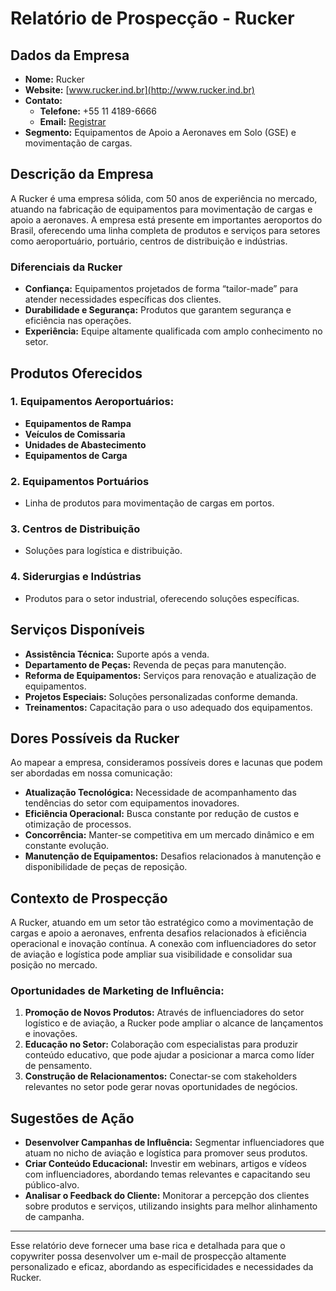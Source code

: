 # Relatório de Prospecção - Rucker

## Dados da Empresa
- **Nome:** Rucker
- **Website:** [www.rucker.ind.br](http://www.rucker.ind.br)
- **Contato:** 
  - **Telefone:** +55 11 4189-6666
  - **Email:** [Registrar](https://www.rucker.ind.br/registrar/)
- **Segmento:** Equipamentos de Apoio a Aeronaves em Solo (GSE) e movimentação de cargas.

## Descrição da Empresa
A Rucker é uma empresa sólida, com 50 anos de experiência no mercado, atuando na fabricação de equipamentos para movimentação de cargas e apoio a aeronaves. A empresa está presente em importantes aeroportos do Brasil, oferecendo uma linha completa de produtos e serviços para setores como aeroportuário, portuário, centros de distribuição e indústrias. 

### Diferenciais da Rucker
- **Confiança:** Equipamentos projetados de forma “tailor-made” para atender necessidades específicas dos clientes.
- **Durabilidade e Segurança:** Produtos que garantem segurança e eficiência nas operações.
- **Experiência:** Equipe altamente qualificada com amplo conhecimento no setor.

## Produtos Oferecidos
### 1. **Equipamentos Aeroportuários:**
   - **Equipamentos de Rampa**
   - **Veículos de Comissaria**
   - **Unidades de Abastecimento**
   - **Equipamentos de Carga**

### 2. **Equipamentos Portuários**
   - Linha de produtos para movimentação de cargas em portos.

### 3. **Centros de Distribuição**
   - Soluções para logística e distribuição.

### 4. **Siderurgias e Indústrias**
   - Produtos para o setor industrial, oferecendo soluções específicas.

## Serviços Disponíveis
- **Assistência Técnica:** Suporte após a venda.
- **Departamento de Peças:** Revenda de peças para manutenção.
- **Reforma de Equipamentos:** Serviços para renovação e atualização de equipamentos.
- **Projetos Especiais:** Soluções personalizadas conforme demanda.
- **Treinamentos:** Capacitação para o uso adequado dos equipamentos.

## Dores Possíveis da Rucker
Ao mapear a empresa, consideramos possíveis dores e lacunas que podem ser abordadas em nossa comunicação:
- **Atualização Tecnológica:** Necessidade de acompanhamento das tendências do setor com equipamentos inovadores.
- **Eficiência Operacional:** Busca constante por redução de custos e otimização de processos.
- **Concorrência:** Manter-se competitiva em um mercado dinâmico e em constante evolução.
- **Manutenção de Equipamentos:** Desafios relacionados à manutenção e disponibilidade de peças de reposição.

## Contexto de Prospecção
A Rucker, atuando em um setor tão estratégico como a movimentação de cargas e apoio a aeronaves, enfrenta desafios relacionados à eficiência operacional e inovação contínua. A conexão com influenciadores do setor de aviação e logística pode ampliar sua visibilidade e consolidar sua posição no mercado.

### Oportunidades de Marketing de Influência:
1. **Promoção de Novos Produtos:** Através de influenciadores do setor logístico e de aviação, a Rucker pode ampliar o alcance de lançamentos e inovações.
2. **Educação no Setor:** Colaboração com especialistas para produzir conteúdo educativo, que pode ajudar a posicionar a marca como líder de pensamento.
3. **Construção de Relacionamentos:** Conectar-se com stakeholders relevantes no setor pode gerar novas oportunidades de negócios.

## Sugestões de Ação
- **Desenvolver Campanhas de Influência:** Segmentar influenciadores que atuam no nicho de aviação e logística para promover seus produtos.
- **Criar Conteúdo Educacional:** Investir em webinars, artigos e vídeos com influenciadores, abordando temas relevantes e capacitando seu público-alvo.
- **Analisar o Feedback do Cliente:** Monitorar a percepção dos clientes sobre produtos e serviços, utilizando insights para melhor alinhamento de campanha.

---

Esse relatório deve fornecer uma base rica e detalhada para que o copywriter possa desenvolver um e-mail de prospecção altamente personalizado e eficaz, abordando as especificidades e necessidades da Rucker.